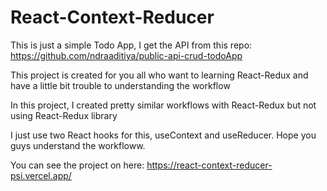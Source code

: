 # React-Context-Reducer
This is just a simple Todo App, I get the API from this repo: https://github.com/ndraaditiya/public-api-crud-todoApp

This project is created for you all who want to learning React-Redux and have a little bit trouble to understanding the workflow

In this project, I created pretty similar workflows with React-Redux but not using React-Redux library

I just use two React hooks for this, useContext and useReducer. Hope you guys understand the workfloww.

You can see the project on here: https://react-context-reducer-psi.vercel.app/
